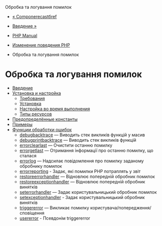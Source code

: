 Обробка та логування помилок

-   [« Componerecastбref](componere.cast_by_ref.html)
    
-   [Введение »](intro.errorfunc.html)
    
-   [PHP Manual](index.html)
    
-   [Изменение поведения PHP](refs.basic.php.html)
    
-   Обробка та логування помилок
    

# Обробка та логування помилок

-   [Введение](intro.errorfunc.html)
-   [Установка и настройка](errorfunc.setup.html)
    -   [Требования](errorfunc.requirements.html)
    -   [Установка](errorfunc.installation.html)
    -   [Настройка во время выполнения](errorfunc.configuration.html)
    -   [Типы ресурсов](errorfunc.resources.html)
-   [Предопределённые константы](errorfunc.constants.html)
-   [Примеры](errorfunc.examples.html)
-   [Функции обработки ошибок](ref.errorfunc.html)
    -   [debugbacktrace](function.debug-backtrace.html) — Виводить стек викликів функцій у масив
    -   [debugprintbacktrace](function.debug-print-backtrace.html) — Виводить стек викликів функцій
    -   [errorclearlast](function.error-clear-last.html) — Очистити останню помилку
    -   [errorgetlast](function.error-get-last.html) — Отримання інформації про останню помилку, що сталася
    -   [errorlog](function.error-log.html) — Надсилає повідомлення про помилку заданому обробнику помилок
    -   [errorreporting](function.error-reporting.html) - Задає, які помилки PHP потраплять у звіт
    -   [restoreerrorhandler](function.restore-error-handler.html) — Відновлює попередній обробник помилок
    -   [restoreexceptionhandler](function.restore-exception-handler.html) — Відновлює попередній обробник винятків
    -   [seterrorhandler](function.set-error-handler.html) — Задає користувальницький обробник помилок
    -   [setexceptionhandler](function.set-exception-handler.html) - Задає користувальницький обробник винятків
    -   [triggererror](function.trigger-error.html) — Викликає помилку користувача/попередження/сповіщення
    -   [usererror](function.user-error.html) - Псевдонім triggererror